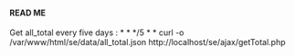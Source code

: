 <h4>READ ME</h4>
Get all_total every five days : * * */5 * * curl -o /var/www/html/se/data/all_total.json http://localhost/se/ajax/getTotal.php


